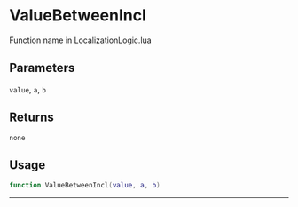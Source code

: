 # ValueBetweenIncl
Function name in LocalizationLogic.lua
## Parameters
`value`, `a`, `b`
## Returns
`none`
## Usage
```lua
function ValueBetweenIncl(value, a, b)
```
---
